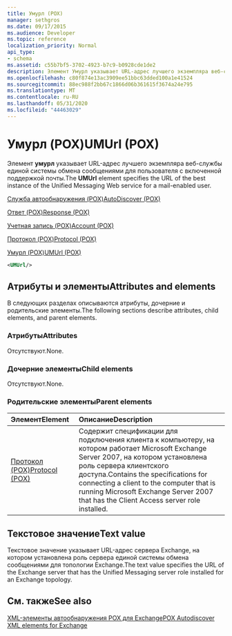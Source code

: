 ```yaml
---
title: Умурл (POX)
manager: sethgros
ms.date: 09/17/2015
ms.audience: Developer
ms.topic: reference
localization_priority: Normal
api_type:
- schema
ms.assetid: c55b7bf5-3702-4923-b7c9-b0928cde1de2
description: Элемент Умурл указывает URL-адрес лучшего экземпляра веб-службы единой системы обмена сообщениями для пользователя с включенной поддержкой почты.
ms.openlocfilehash: c80f874e13ac3909ee51bbc63dded100a1e41524
ms.sourcegitcommit: 88ec988f2bb67c1866d06b361615f3674a24e795
ms.translationtype: MT
ms.contentlocale: ru-RU
ms.lasthandoff: 05/31/2020
ms.locfileid: "44463029"
---
```

# <a name="umurl-pox"></a><span data-ttu-id="e105a-103">Умурл (POX)</span><span class="sxs-lookup"><span data-stu-id="e105a-103">UMUrl (POX)</span></span>

<span data-ttu-id="e105a-104">Элемент **умурл** указывает URL-адрес лучшего экземпляра веб-службы единой системы обмена сообщениями для пользователя с включенной поддержкой почты.</span><span class="sxs-lookup"><span data-stu-id="e105a-104">The **UMUrl** element specifies the URL of the best instance of the Unified Messaging Web service for a mail-enabled user.</span></span> 
  
[<span data-ttu-id="e105a-105">Служба автообнаружения (POX)</span><span class="sxs-lookup"><span data-stu-id="e105a-105">AutoDiscover (POX)</span></span>](autodiscover-pox.md)
  
[<span data-ttu-id="e105a-106">Ответ (POX)</span><span class="sxs-lookup"><span data-stu-id="e105a-106">Response (POX)</span></span>](response-pox.md)
  
[<span data-ttu-id="e105a-107">Учетная запись (POX)</span><span class="sxs-lookup"><span data-stu-id="e105a-107">Account (POX)</span></span>](account-pox.md)
  
[<span data-ttu-id="e105a-108">Протокол (POX)</span><span class="sxs-lookup"><span data-stu-id="e105a-108">Protocol (POX)</span></span>](protocol-pox.md)
  
[<span data-ttu-id="e105a-109">Умурл (POX)</span><span class="sxs-lookup"><span data-stu-id="e105a-109">UMUrl (POX)</span></span>](umurl-pox.md)
  
```xml
<UMUrl/>
```

## <a name="attributes-and-elements"></a><span data-ttu-id="e105a-110">Атрибуты и элементы</span><span class="sxs-lookup"><span data-stu-id="e105a-110">Attributes and elements</span></span>

<span data-ttu-id="e105a-111">В следующих разделах описываются атрибуты, дочерние и родительские элементы.</span><span class="sxs-lookup"><span data-stu-id="e105a-111">The following sections describe attributes, child elements, and parent elements.</span></span>
  
### <a name="attributes"></a><span data-ttu-id="e105a-112">Атрибуты</span><span class="sxs-lookup"><span data-stu-id="e105a-112">Attributes</span></span>

<span data-ttu-id="e105a-113">Отсутствуют.</span><span class="sxs-lookup"><span data-stu-id="e105a-113">None.</span></span>
  
### <a name="child-elements"></a><span data-ttu-id="e105a-114">Дочерние элементы</span><span class="sxs-lookup"><span data-stu-id="e105a-114">Child elements</span></span>

<span data-ttu-id="e105a-115">Отсутствуют.</span><span class="sxs-lookup"><span data-stu-id="e105a-115">None.</span></span>
  
### <a name="parent-elements"></a><span data-ttu-id="e105a-116">Родительские элементы</span><span class="sxs-lookup"><span data-stu-id="e105a-116">Parent elements</span></span>

|<span data-ttu-id="e105a-117">**Элемент**</span><span class="sxs-lookup"><span data-stu-id="e105a-117">**Element**</span></span>|<span data-ttu-id="e105a-118">**Описание**</span><span class="sxs-lookup"><span data-stu-id="e105a-118">**Description**</span></span>|
|:-----|:-----|
|[<span data-ttu-id="e105a-119">Протокол (POX)</span><span class="sxs-lookup"><span data-stu-id="e105a-119">Protocol (POX)</span></span>](protocol-pox.md) <br/> |<span data-ttu-id="e105a-120">Содержит спецификации для подключения клиента к компьютеру, на котором работает Microsoft Exchange Server 2007, на котором установлена роль сервера клиентского доступа.</span><span class="sxs-lookup"><span data-stu-id="e105a-120">Contains the specifications for connecting a client to the computer that is running Microsoft Exchange Server 2007 that has the Client Access server role installed.</span></span>  <br/> |
   
## <a name="text-value"></a><span data-ttu-id="e105a-121">Текстовое значение</span><span class="sxs-lookup"><span data-stu-id="e105a-121">Text value</span></span>

<span data-ttu-id="e105a-122">Текстовое значение указывает URL-адрес сервера Exchange, на котором установлена роль сервера единой системы обмена сообщениями для топологии Exchange.</span><span class="sxs-lookup"><span data-stu-id="e105a-122">The text value specifies the URL of the Exchange server that has the Unified Messaging server role installed for an Exchange topology.</span></span>
  
## <a name="see-also"></a><span data-ttu-id="e105a-123">См. также</span><span class="sxs-lookup"><span data-stu-id="e105a-123">See also</span></span>



[<span data-ttu-id="e105a-124">XML-элементы автообнаружения POX для Exchange</span><span class="sxs-lookup"><span data-stu-id="e105a-124">POX Autodiscover XML elements for Exchange</span></span>](pox-autodiscover-xml-elements-for-exchange.md)

